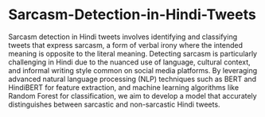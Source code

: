 # Sarcasm-Detection-in-Hindi-Tweets

Sarcasm detection in Hindi tweets involves identifying and classifying tweets that express sarcasm, a form of verbal irony where the intended meaning is opposite to the literal meaning. Detecting sarcasm is particularly challenging in Hindi due to the nuanced use of language, cultural context, and informal writing style common on social media platforms. By leveraging advanced natural language processing (NLP) techniques such as BERT and HindiBERT for feature extraction, and machine learning algorithms like Random Forest for classification, we aim to develop a model that accurately distinguishes between sarcastic and non-sarcastic Hindi tweets.
